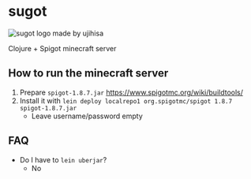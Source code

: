 # sugot

![sugot logo made by ujihisa](http://cache.gyazo.com/8b5b3fba0e9ea94b303acd77e8920a8c.png)

Clojure + Spigot minecraft server

## How to run the minecraft server

1. Prepare `spigot-1.8.7.jar` https://www.spigotmc.org/wiki/buildtools/
2. Install it with `lein deploy localrepo1 org.spigotmc/spigot 1.8.7 spigot-1.8.7.jar`
    * Leave username/password empty

## FAQ

* Do I have to `lein uberjar`?
    * No
